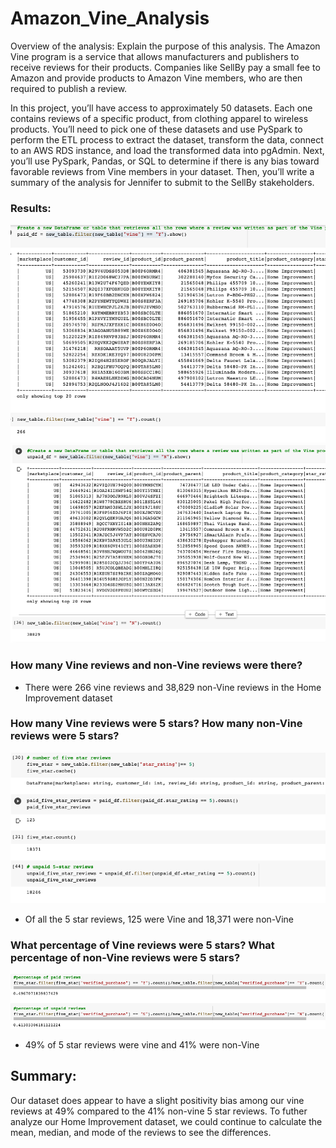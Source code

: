 # Amazon_Vine_Analysis

Overview of the analysis: Explain the purpose of this analysis.
The Amazon Vine program is a service that allows manufacturers and publishers to receive reviews for their products. Companies like SellBy pay a small fee to Amazon and provide products to Amazon Vine members, who are then required to publish a review.

In this project, you’ll have access to approximately 50 datasets. Each one contains reviews of a specific product, from clothing apparel to wireless products. You’ll need to pick one of these datasets and use PySpark to perform the ETL process to extract the dataset, transform the data, connect to an AWS RDS instance, and load the transformed data into pgAdmin. Next, you’ll use PySpark, Pandas, or SQL to determine if there is any bias toward favorable reviews from Vine members in your dataset. Then, you’ll write a summary of the analysis for Jennifer to submit to the SellBy stakeholders.

### Results: 

![paid](vine_paid.png)
![unpaid](vine_unpaid.png)

### How many Vine reviews and non-Vine reviews were there?

* There were 266 vine reviews and 38,829 non-Vine reviews in the Home Improvement dataset

### How many Vine reviews were 5 stars? How many non-Vine reviews were 5 stars?

![5](5_star_vine.png)        

* Of all the 5 star reviews, 125 were Vine and 18,371 were non-Vine
        
### What percentage of Vine reviews were 5 stars? What percentage of non-Vine reviews were 5 stars?

![5star](5_star_percent.png)        

* 49% of 5 star reviews were vine and  41% were non-Vine

## Summary: 

Our dataset does appear to have a slight positivity bias among our vine reviews at 49% compared to the 41% non-vine 5 star reviews. To futher analyze our Home Improvement dataset, we could continue to calculate the mean, median, and mode of the reviews to see the differences.
